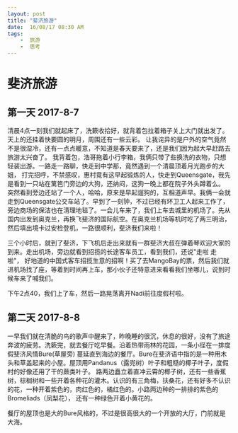 ```yaml
---
layout: post
title: "斐济旅游"
date:  16/08/17 08:30 AM
tags: 
	-  旅游
	-  思考
---
```

# 斐济旅游
## 第一天 2017-8-7

清晨4点一刻我们就起床了，洗簌收拾好，就背着包拉着箱子关上大门就出发了。天上的还挂着快要圆的明月，周围还有一些云彩。
让我诧异的是户外的空气竟然不是很湿冷，还有一点点暖意，不知道是春天要来了，还是我们因为起大早赶路去旅游太兴奋了。
我背着包，浩哥拖着小行李箱，我俩只带了些换洗的衣物，只想轻装出游。一路走一路聊，快走到中学那，竟然遇到一个清晨顶着月光跑步的大姐，
打完招呼，不禁感叹，惠村竟有这早起锻炼的人，快走到Queensgate，我先是看到一只站在篱笆门旁边的大狗，还纳闷，这狗一晚上都在院子外头蹲着么。
突然看到旁边还站了一个人，哈哈，原来是早起遛狗的，互相道声早。我俩一会就走到Queensgate公交车站了。早到了一刻钟，不过已经有环卫工人起来工作了，
旁边商场的保洁也在清理地毯了。一会儿车来了，我们上车去城里的机场了。先从国内出发到奥克兰，再换飞斐济的国际航空。在奥克兰机场等机时吃了两三明治，
然后填出境卡过安检登机，一路很顺利，斐济我们来啦！

三个小时后，就到了斐济，下飞机后走出来就有一群斐济大叔在弹着琴欢迎大家的到来。走出机场，旁边就看到招揽的长途客车员工，看到我们，还说"走啦 走啦"，
好地道的中国式客车招揽生意的招啊！买了去MangoBay的票，然后我们就进机场找了座，等着到时间再上车，那小伙子还特意进来看看我们坐哪儿，说到时候车来了喊我们。

下午2点40，我们上了车，然后一路晃荡离开Nadi前往度假村啦。

## 第二天 2017-8-8
一早我们就在清脆的鸟的歌声中醒来了，昨晚睡的很沉，休息的很好，没有了旅途奔波的疲劳。洗簌完，就去餐厅吃早餐。沿着热带雨林的花园，一条小径在一排度假斐济风情Bure(草屋旁)
蔓延直到海边的餐厅。Bure在斐济语中指的是一种用木头和草盖起来的小屋。屋顶用Pandanus（露兜树）叶子和粗糙的椰子叶子，度假村的好像还用了干的蕨类叶子。  路两边矗立着直冲云霄的椰子树，还有一些香蕉树，棕榈树和一些开着各种花的灌木。认识的有三角梅，扶桑花，还有好多不认识的花，一种开着紫色的，肉红色的，橘红色的。小路两边种的一排排的紫色的Bromeliads（凤梨花），
还有一种绿色开着小黄花的。

餐厅的屋顶也是大的Bure风格的，不过是很高很大的一个开放的大厅，门前就是大海。 
